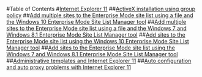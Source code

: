 #Table of Contents
#[Internet Explorer 11](internet-explorer-11.md)
##[ActiveX installation using group policy](ie11-deploy-guide/activex-installation-using-group-policy.md)
##[Add multiple sites to the Enterprise Mode site list using a file and the Windows 10 Enterprise Mode Site List Manager tool](ie11-deploy-guide/add-multiple-sites-to-the-enterprise-mode-site-list-using-a-file-and-enterprise-mode-site-list-manager.md)
##[Add multiple sites to the Enterprise Mode site list using a file and the Windows 7 and Windows 8.1 Enterprise Mode Site List Manager tool](ie11-deploy-guide/add-multiple-sites-to-the-enterprise-mode-site-list-using-a-file-and-the-enterprise-mode-manager.md)
##[Add sites to the Enterprise Mode site list using the Windows 10 Enterprise Mode Site List Manager tool](ie11-deploy-guide/add-sites-to-the-enterprise-mode-site-list-using-the-enterprise-mode-site-list-manager.md)
##[Add sites to the Enterprise Mode site list using the Windows 7 and Windows 8.1 Enterprise Mode Site List Manager tool](ie11-deploy-guide/add-sites-to-the-enterprise-mode-site-list-using-the-windows-7-and-windows-8-1-enterprise-mode-site-list-manager.md)
##[Administrative templates and Internet Explorer 11](ie11-deploy-guide/administrative-templates-and-internet-explorer-11.md)
##[Auto configuration and auto proxy problems with Internet Explorer 11](ie11-deploy-guide/auto-configuration-and-auto-proxy-problems-with-internet-explorer-11.md)
